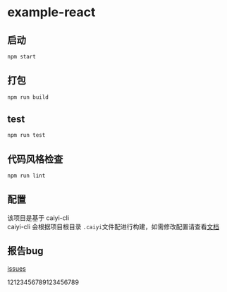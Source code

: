 # example-react


## 启动

```bash
npm start
```

## 打包

```bash
npm run build
```

## test

```bash
npm run test
```

## 代码风格检查

```bash
npm run lint
```

## 配置

该项目是基于 caiyi-cli<br >
caiyi-cli 会根据项目根目录 `.caiyi`文件配进行构建，如需修改配置请查看[文档](http://vvo.io/cli/configuration)

## 报告bug

[issues](http://gitlab.gs.9188.com/caiyi.html5.public/h5-react/issues)

12123456789123456789
